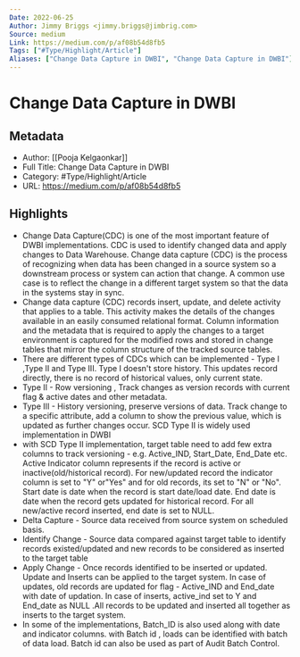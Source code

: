 ```yaml
---
Date: 2022-06-25
Author: Jimmy Briggs <jimmy.briggs@jimbrig.com>
Source: medium
Link: https://medium.com/p/af08b54d8fb5
Tags: ["#Type/Highlight/Article"]
Aliases: ["Change Data Capture in DWBI", "Change Data Capture in DWBI"]
---
```

# Change Data Capture in DWBI

## Metadata
- Author: [[Pooja Kelgaonkar]]
- Full Title: Change Data Capture in DWBI
- Category: #Type/Highlight/Article
- URL: https://medium.com/p/af08b54d8fb5

## Highlights
- Change Data Capture(CDC) is one of the most important feature of DWBI implementations. CDC is used to identify changed data and apply changes to Data Warehouse. Change data capture (CDC) is the process of recognizing when data has been changed in a source system so a downstream process or system can action that change. A common use case is to reflect the change in a different target system so that the data in the systems stay in sync.
- Change data capture (CDC) records insert, update, and delete activity that applies to a table. This activity makes the details of the changes available in an easily consumed relational format. Column information and the metadata that is required to apply the changes to a target environment is captured for the modified rows and stored in change tables that mirror the column structure of the tracked source tables.
- There are different types of CDCs which can be implemented - Type I ,Type II and Type III. Type I doesn't store history. This updates record directly, there is no record of historical values, only current state.
- Type II - Row versioning , Track changes as version records with current flag & active dates and other metadata.
- Type III - History versioning, preserve versions of data. Track change to a specific attribute, add a column to show the previous value, which is updated as further changes occur. SCD Type II is widely used implementation in DWBI
- with SCD Type II implementation, target table need to add few extra columns to track versioning - e.g. Active_IND, Start_Date, End_Date etc. Active Indicator column represents if the record is active or inactive(old/historical record). For new/updated record the indicator column is set to "Y" or"Yes" and for old records, its set to "N" or "No". Start date is date when the record is start date/load date. End date is date when the record gets updated for historical record. For all new/active record inserted, end date is set to NULL.
- Delta Capture - Source data received from source system on scheduled basis.
- Identify Change - Source data compared against target table to identify records existed/updated and new records to be considered as inserted to the target table
- Apply Change - Once records identified to be inserted or updated. Update and Inserts can be applied to the target system. In case of updates, old records are updated for flag - Active_IND and End_date with date of updation. In case of inserts, active_ind set to Y and End_date as NULL .All records to be updated and inserted all together as inserts to the target system.
- In some of the implementations, Batch_ID is also used along with date and indicator columns. with Batch id , loads can be identified with batch of data load. Batch id can also be used as part of Audit Batch Control.
